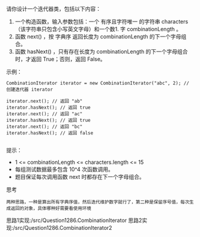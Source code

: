 请你设计一个迭代器类，包括以下内容：

1. 一个构造函数，输入参数包括：一个 有序且字符唯一 的字符串 characters（该字符串只包含小写英文字母）和一个数1. 字 combinationLength 。
2. 函数 next() ，按 字典序 返回长度为 combinationLength 的下一个字母组合。
3. 函数 hasNext() ，只有存在长度为 combinationLength 的下一个字母组合时，才返回 True；否则，返回 False。
 

示例：

    CombinationIterator iterator = new CombinationIterator("abc", 2); // 创建迭代器 iterator

    iterator.next(); // 返回 "ab"
    iterator.hasNext(); // 返回 true
    iterator.next(); // 返回 "ac"
    iterator.hasNext(); // 返回 true
    iterator.next(); // 返回 "bc"
    iterator.hasNext(); // 返回 false
     

提示：

- 1 <= combinationLength <= characters.length <= 15
- 每组测试数据最多包含 10^4 次函数调用。
- 题目保证每次调用函数 next 时都存在下一个字母组合。

思考

    两种思路，一种是算出所有字典序值，然后迭代维护数字就行了，第二种是保留序号值，每次生成返回的对象，具体哪种好需要看使用环境

思路1实现:/src/Question1286.CombinationIterator
思路2实现:/src/Question1286.CombinationIterator2